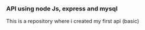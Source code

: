### API using node Js, express and mysql 

This is a repository where i created my first api (basic)